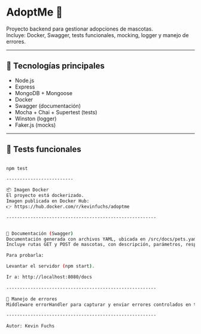 # AdoptMe 🐾

Proyecto backend para gestionar adopciones de mascotas.  
Incluye: Docker, Swagger, tests funcionales, mocking, logger y manejo de errores.

---

## 🚀 Tecnologías principales
- Node.js
- Express
- MongoDB + Mongoose
- Docker
- Swagger (documentación)
- Mocha + Chai + Supertest (tests)
- Winston (logger)
- Faker.js (mocks)

---

## 🧪 Tests funcionales

```bash

npm test

-------------------------

📦 Imagen Docker
El proyecto está dockerizado.
Imagen publicada en Docker Hub:
👉 https://hub.docker.com/r/kevinfuchs/adoptme

--------------------------------------------------------


📄 Documentación (Swagger)
Documentación generada con archivos YAML, ubicada en /src/docs/pets.yaml.
Incluye rutas GET y POST de mascotas, con descripción, parámetros, responses y seguridad.

Para probarla:

Levantar el servidor (npm start).

Ir a: http://localhost:8080/docs
    
--------------------------------------------------------

🐞 Manejo de errores
Middleware errorHandler para capturar y enviar errores controlados en todas las rutas.

--------------------------------------------------------

Autor: Kevin Fuchs